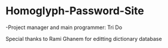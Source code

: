 # Homoglyph-Password-Site
-Project manager and main programmer: Tri Do

Special thanks to Rami Ghanem for editting dictionary database
